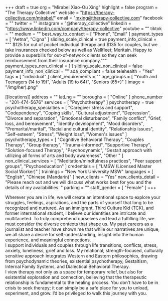 +++
draft = true
org = "Mirabel Xiao-Ou Xing"
highlight = false
program = "The Therapy Collective"
website = "https://therapy-collective.com/mirabel/"
email = "mxing@therapy-collective.com"
facebook = ""
twitter = ""
instagram = "@therapy_collective"
linkedin = "https://www.linkedin.com/company/therapy-collective"
youtube = ""
tiktok = ""
medium = ""
best_way_to_contact = [ "Phone", "Email" ]
payment_types = [ "Aetna", "Cigna" ]
sliding_scale_clinical = true
payment_info_clinical = """
$125 for out of pocket individual therapy and $135 for couples, but we take insurances checked below as well as Wellfleet; Meritain.
Happy to provide a superbills for out-of-network clients so they can seek reimbursement from their insurance company."""
payment_types_non_clinical = [ ]
sliding_scale_non_clinical = false
payment_info_non_clinical = ""
ada_compliant = false
telehealth = "Yes"
tags = [ "individual" ]
client_requirements = ""
age_groups = [
  "Youth and Teenagers (14 to 19)",
  "Adults (19 to 64)",
  "Seniors (65+)"
]
image = "/img/her).png"

[[locations]]
address = ""
latLng = ""
boroughs = [ "Online" ]
phone_number = "201-474-5676"
services = [ "Psychotherapy" ]
psychotherapy = true
psychotherapy_specialties = [
  "Caregiver stress and support",
  "Codependency",
  "Coping skills",
  "Cultural adjustment",
  "Depression",
  "Divorce and separation",
  "Emotional disturbance",
  "Family conflict",
  "Grief, loss, and bereavement",
  "Identity development",
  "Mood disorders",
  "Premarital/marital",
  "Racial and cultural identity",
  "Relationship issues",
  "Self-esteem",
  "Stress",
  "Weight loss",
  "Women's issues"
]
psychotherapy_types = [
  "Cognitive Behavioral Therapy",
  "Couples Therapy",
  "Group therapy",
  "Trauma-informed",
  "Supportive Therapy",
  "Solution-focused Therapy",
  "Psychodynamic",
  "Gestalt approach with utilizing all forms of arts and body awareness",
  "Other "
]
non_clinical_services = [
  "Meditation/mindfulness practices",
  "Peer support groups",
  "Psychoeducation"
]
credentials = [ "LMSW (Licensed Master Social Worker)" ]
trainings = "New York University MSW"
languages = [ "English", "Chinese (Mandarin)" ]
new_clients = "Yes"
new_clients_detail = "Please reach out and we will discuss what works best for you and the details of my availabilities. "
parking = ""
staff_gender = [ "Female" ]
+++

Wherever you are in life, we will create an intentional space to explore your struggles, feelings, aspirations, and the parts of yourself that long to be recognized and nurtured. As an immigrant, Third Culture Kid (TCK), and former international student, I believe our identities are intricate and multifaceted. To truly comprehend ourselves and lead a fulfilling life, we must consider the diverse contexts that shape us. My past careers as a journalist and teacher have shown me that while our narratives are unique, we all share a desire for self-understanding, insight into the human experience, and meaningful connections. <br>
I support individuals and couples through life transitions, conflicts, stress, anxiety, loneliness, grief and loss. My relational, strength-focused, culturally sensitive approach integrates Western and Eastern philosophies, drawing from psychodynamic theories, existential psychotherapy, Gestaltism, Internal Family Systems, and Dialectical Behavioral Therapy. <br>
I view therapy not only as a space for temporary relief, but also for existential exploration and connection, believing that the therapeutic relationship is fundamental to the healing process. You don’t have to be in crisis to seek therapy; it can simply be a safe place for you to unload, experiment, and grow. I’d be privileged to walk this journey with you. <br>
